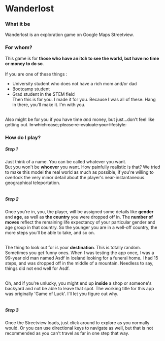 # Wanderlost

### What it be
Wanderlost is an exploration game on Google Maps Streetview. 

### For whom?
This game is for __those who have an itch to see the world, but have no time or money to do so__.<br/>
<br />
If you are one of these things : 
 * University student who does not have a rich mom and/or dad
 * Bootcamp student
 * Grad student in the STEM field
<a/><br />
Then this is for you. I made it for you. Because I was all of these. Hang in there, you'll make it. I'm with you.<br /><br />

Also might be for you if you have time _and_ money, but just...don't feel like getting out. ~~In which case, please re-evaluate your lifestyle.~~

### How do I play?
##### Step 1
Just think of a name. You can be called whatever you want.<br /> But you won't be **whoever** you want. How painfully realistic is that? We tried to make this model the real world as much as possible, if you're willing to overlook the very minor detail about the player's near-instantaneous geographical teleportation.<br /><br />

##### Step 2
Once you're in, you, the player, will be assigned some details like **gender** and **age**, as well as **the country** you were dropped off in. The **number of moves** reflect the remaining life expectancy of your particular gender and age group in that country. So the younger you are in a well-off country, the more steps you'll be able to take, and so on.<br /><br />

The thing to look out for is your **destination**. This is totally random. Sometimes you get funny ones. When I was testing the app once, I was a 99-year old man named Asdf in Iceland looking for a funeral home. I had 15 steps, and was dropped off in the middle of a mountain. Needless to say, things did not end well for Asdf.<br /><br />

Oh, and if you're unlucky, you might end up **inside** a shop or someone's backyard and not be able to leave that spot. The working title for this app was originally 'Game of Luck'. I'll let you figure out why.<br /><br />

##### Step 3
Once the Streetview loads, just click around to explore as you normally would. Or you can use directional keys to navigate as well, but that is not recommended as you can't travel as far in one step that way.
